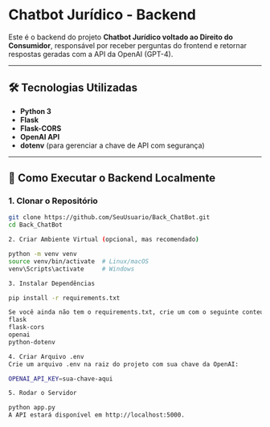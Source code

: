# Chatbot Jurídico - Backend

Este é o backend do projeto **Chatbot Jurídico voltado ao Direito do Consumidor**, responsável por receber perguntas do frontend e retornar respostas geradas com a API da OpenAI (GPT-4).

---

## 🛠 Tecnologias Utilizadas

- **Python 3**
- **Flask**
- **Flask-CORS**
- **OpenAI API**
- **dotenv** (para gerenciar a chave de API com segurança)

---

## 🚀 Como Executar o Backend Localmente

### 1. Clonar o Repositório

```bash
git clone https://github.com/SeuUsuario/Back_ChatBot.git
cd Back_ChatBot

2. Criar Ambiente Virtual (opcional, mas recomendado)

python -m venv venv
source venv/bin/activate  # Linux/macOS
venv\Scripts\activate     # Windows

3. Instalar Dependências

pip install -r requirements.txt

Se você ainda não tem o requirements.txt, crie um com o seguinte conteúdo:
flask
flask-cors
openai
python-dotenv

4. Criar Arquivo .env
Crie um arquivo .env na raiz do projeto com sua chave da OpenAI:

OPENAI_API_KEY=sua-chave-aqui

5. Rodar o Servidor

python app.py
A API estará disponível em http://localhost:5000.

